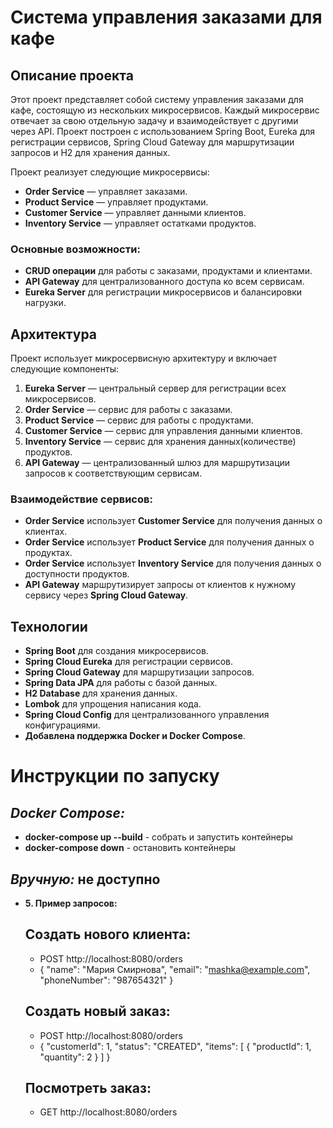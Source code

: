 # Система управления заказами для кафе

## Описание проекта

Этот проект представляет собой систему управления заказами для кафе, состоящую из нескольких микросервисов. Каждый микросервис отвечает за свою отдельную задачу и взаимодействует с другими через API. Проект построен с использованием Spring Boot, Eureka для регистрации сервисов, Spring Cloud Gateway для маршрутизации запросов и H2 для хранения данных.

Проект реализует следующие микросервисы:
- **Order Service** — управляет заказами.
- **Product Service** — управляет продуктами.
- **Customer Service** — управляет данными клиентов.
- **Inventory Service** — управляет остатками продуктов.

### Основные возможности:
- **CRUD операции** для работы с заказами, продуктами и клиентами.
- **API Gateway** для централизованного доступа ко всем сервисам.
- **Eureka Server** для регистрации микросервисов и балансировки нагрузки.

## Архитектура

Проект использует микросервисную архитектуру и включает следующие компоненты:
1. **Eureka Server** — центральный сервер для регистрации всех микросервисов.
2. **Order Service** — сервис для работы с заказами.
3. **Product Service** — сервис для работы с продуктами.
4. **Customer Service** — сервис для управления данными клиентов.
4. **Inventory Service** — сервис для хранения данных(количестве) продуктов.
5. **API Gateway** — централизованный шлюз для маршрутизации запросов к соответствующим сервисам.

### Взаимодействие сервисов:
- **Order Service** использует **Customer Service** для получения данных о клиентах.
- **Order Service** использует **Product Service** для получения данных о продуктах.
- **Order Service** использует **Inventory Service** для получения данных о доступности продуктов.
- **API Gateway** маршрутизирует запросы от клиентов к нужному сервису через **Spring Cloud Gateway**.

## Технологии

- **Spring Boot** для создания микросервисов.
- **Spring Cloud Eureka** для регистрации сервисов.
- **Spring Cloud Gateway** для маршрутизации запросов.
- **Spring Data JPA** для работы с базой данных.
- **H2 Database** для хранения данных.
- **Lombok** для упрощения написания кода.
- **Spring Cloud Config** для централизованного управления конфигурациями.
- **Добавлена поддержка Docker и Docker Compose**.

# Инструкции по запуску
## ***Docker Compose:*** 
- **docker-compose up --build** - собрать и запустить контейнеры
- **docker-compose down** - остановить контейнеры

## ***Вручную:***  не доступно

[//]: # (- **1. Запустите Eureka Server**)
[//]: # (- **2. Запустите ConfigServerApplication**)
[//]: # (- **3. Запуск микросервисов : Order Service, Customer Service, Product Service, Inventory Service**)
[//]: # (- **4. Запуск API Gateway**)
- **5. Пример запросов:**
  ##	Создать нового клиента:
    - POST http://localhost:8080/orders
    - {
        "name": "Мария Смирнова",
        "email": "mashka@example.com",
        "phoneNumber": "987654321"
      }

   ##	Создать новый заказ:
    - POST http://localhost:8080/orders
    - {
        "customerId": 1,
        "status": "CREATED",
        "items": 
        [
          {
            "productId": 1,
            "quantity": 2
          }
        ]
      }
      

  ## Посмотреть заказ:
    - GET http://localhost:8080/orders
